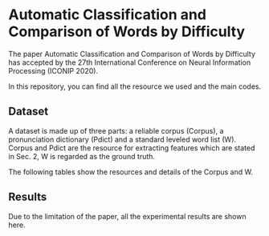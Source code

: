 # Automatic Classification and Comparison of Words by Difficulty
The paper Automatic Classification and Comparison of Words by Difficulty has accepted by the 27th International Conference on Neural Information Processing (ICONIP 2020).

In this repository, you can find all the resource we used and the main codes. 

## Dataset
A dataset is made up of three parts: a reliable corpus (Corpus), a pronunciation dictionary (Pdict) and a standard leveled word list (W). 
Corpus and Pdict are the resource for extracting features which are stated in Sec. 2, W is regarded as the ground truth.

The following tables show the resources and details of the Corpus and W.



## Results
Due to the limitation of the paper, all the experimental results are shown here.
